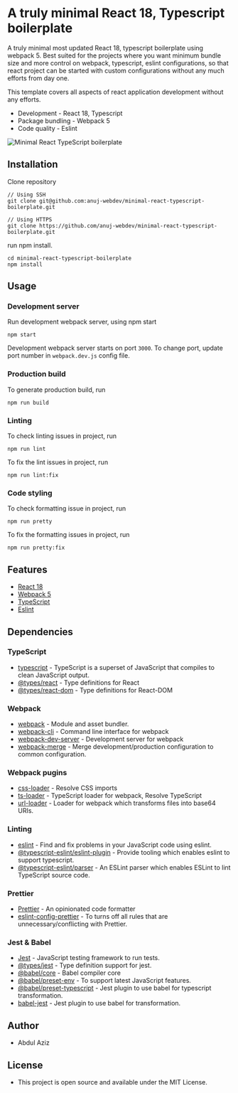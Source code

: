 # A truly minimal React 18, Typescript boilerplate

A truly minimal most updated React 18, typescript boilerplate using webpack 5. Best suited for the projects where you want minimum bundle size and more control on webpack, typescript, eslint configurations, so that react project can be started with custom configurations without any much efforts from day one.

This template covers all aspects of react application development without any efforts.

-   Development - React 18, Typescript
-   Package bundling - Webpack 5
-   Code quality - Eslint

![Minimal React TypeScript boilerplate](https://s8.gifyu.com/images/project-gif.gif)

## Installation

Clone repository

```
// Using SSH
git clone git@github.com:anuj-webdev/minimal-react-typescript-boilerplate.git

// Using HTTPS
git clone https://github.com/anuj-webdev/minimal-react-typescript-boilerplate.git
```

run npm install.

```
cd minimal-react-typescript-boilerplate
npm install
```

## Usage

### **Development server**

Run development webpack server, using npm start

```
npm start
```

Development webpack server starts on port `3000`. To change port, update port number in `webpack.dev.js` config file.

### **Production build**

To generate production build, run

```
npm run build
```

### **Linting**

To check linting issues in project, run

```
npm run lint
```

To fix the lint issues in project, run

```
npm run lint:fix
```

### **Code styling**

To check formatting issue in project, run

```
npm run pretty
```

To fix the formatting issues in project, run

```
npm run pretty:fix
```

## Features

-   [React 18](https://reactjs.org/blog/2022/03/29/react-v18.html)
-   [Webpack 5](https://webpack.js.org/concepts/)
-   [TypeScript](https://www.typescriptlang.org/)
-   [Eslint](https://github.com/eslint/eslint)

## Dependencies

### **TypeScript**

-   [typescript](https://github.com/microsoft/TypeScript) - TypeScript is a superset of JavaScript that compiles to clean JavaScript output.
-   [@types/react](https://github.com/DefinitelyTyped/DefinitelyTyped) - Type definitions for React
-   [@types/react-dom](https://github.com/DefinitelyTyped/DefinitelyTyped) - Type definitions for React-DOM

### **Webpack**

-   [webpack](https://github.com/webpack/webpack) - Module and asset bundler.
-   [webpack-cli](https://github.com/webpack/webpack-cli) - Command line interface for webpack
-   [webpack-dev-server](https://github.com/webpack/webpack-dev-server) - Development server for webpack
-   [webpack-merge](https://github.com/survivejs/webpack-merge) - Merge development/production configuration to common configuration.

### **Webpack pugins**

-   [css-loader](https://github.com/webpack-contrib/css-loader) - Resolve CSS imports
-   [ts-loader](https://github.com/TypeStrong/ts-loader) - TypeScript loader for webpack, Resolve TypeScript
-   [url-loader](https://github.com/webpack-contrib/url-loader) - Loader for webpack which transforms files into base64 URIs.

### **Linting**

-   [eslint](https://github.com/eslint/eslint) - Find and fix problems in your JavaScript code using eslint.
-   [@typescript-eslint/eslint-plugin](https://github.com/typescript-eslint/typescript-eslint) - Provide tooling which enables eslint to support typescript.
-   [@typescript-eslint/parser](https://github.com/typescript-eslint/typescript-eslint) - An ESLint parser which enables ESLint to lint TypeScript source code.

### **Prettier**

-   [Prettier](https://github.com/prettier/prettier) - An opinionated code formatter
-   [eslint-config-prettier](https://github.com/prettier/eslint-config-prettier) - To turns off all rules that are unnecessary/conflicting with Prettier.

### **Jest & Babel**

-   [Jest](https://github.com/facebook/jest) - JavaScript testing framework to run tests.
-   [@types/jest](https://github.com/DefinitelyTyped/DefinitelyTyped) - Type definition support for jest.
-   [@babel/core](https://github.com/babel/babel) - Babel compiler core
-   [@babel/preset-env](https://github.com/babel/babel) - To support latest JavaScript features.
-   [@babel/preset-typescript](https://github.com/babel/babel) - Jest plugin to use babel for typescript transformation.
-   [babel-jest](https://github.com/facebook/jest) - Jest plugin to use babel for transformation.

## Author

-   Abdul Aziz

## License

-   This project is open source and available under the MIT License.
